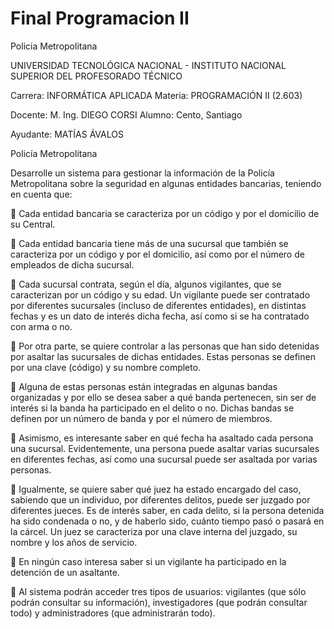 # Final Programacion II
Policia Metropolitana

UNIVERSIDAD TECNOLÓGICA NACIONAL - INSTITUTO NACIONAL SUPERIOR DEL PROFESORADO
TÉCNICO

Carrera: INFORMÁTICA APLICADA Materia: PROGRAMACIÓN II (2.603)

Docente: M. Ing. DIEGO CORSI Alumno: Cento, Santiago

Ayudante: MATÍAS ÁVALOS

Policía Metropolitana

Desarrolle un sistema para gestionar la información de la Policía Metropolitana sobre la seguridad en
algunas entidades bancarias, teniendo en cuenta que:

 Cada entidad bancaria se caracteriza por un código y por el domicilio de su Central.

 Cada entidad bancaria tiene más de una sucursal que también se caracteriza por un código y por el
domicilio, así como por el número de empleados de dicha sucursal.

 Cada sucursal contrata, según el día, algunos vigilantes, que se caracterizan por un código y su
edad. Un vigilante puede ser contratado por diferentes sucursales (incluso de diferentes entidades),
en distintas fechas y es un dato de interés dicha fecha, así como si se ha contratado con arma o no.

 Por otra parte, se quiere controlar a las personas que han sido detenidas por asaltar las sucursales
de dichas entidades. Estas personas se definen por una clave (código) y su nombre completo.

 Alguna de estas personas están integradas en algunas bandas organizadas y por ello se desea saber
a qué banda pertenecen, sin ser de interés si la banda ha participado en el delito o no. Dichas
bandas se definen por un número de banda y por el número de miembros.

 Asimismo, es interesante saber en qué fecha ha asaltado cada persona una sucursal.
Evidentemente, una persona puede asaltar varias sucursales en diferentes fechas, así como una
sucursal puede ser asaltada por varias personas.

 Igualmente, se quiere saber qué juez ha estado encargado del caso, sabiendo que un individuo, por
diferentes delitos, puede ser juzgado por diferentes jueces. Es de interés saber, en cada delito, si la
persona detenida ha sido condenada o no, y de haberlo sido, cuánto tiempo pasó o pasará en la
cárcel. Un juez se caracteriza por una clave interna del juzgado, su nombre y los años de servicio.

 En ningún caso interesa saber si un vigilante ha participado en la detención de un asaltante.

 Al sistema podrán acceder tres tipos de usuarios: vigilantes (que sólo podrán consultar su
información), investigadores (que podrán consultar todo) y administradores (que administrarán
todo).
